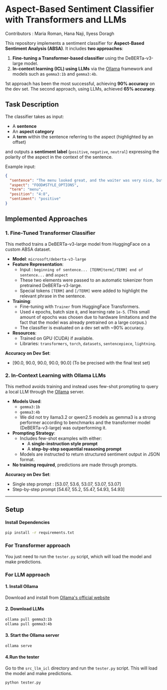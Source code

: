 # Aspect-Based Sentiment Classifier with Transformers and LLMs

Contributors : Maria Roman, Hana Naji, Ilyess Doragh

This repository implements a sentiment classifier for **Aspect-Based Sentiment Analysis (ABSA)**. It includes **two approaches**:

1. **Fine-tuning a Transformer-based classifier** using the DeBERTa-v3-large model.
2. **In-context learning (ICL) using LLMs** via the [Ollama](https://ollama.com) framework and models such as `gemma3:1b` and `gemma3:4b`.

1st approach has been the most successful, achieving **90% accuracy** on the dev set. The second approach, using LLMs, achieved **65% accuracy**.

## Task Description

The classifier takes as input:

- A **sentence**
- An **aspect category**
- A **term** within the sentence referring to the aspect (highlighted by an offset)

and outputs a **sentiment label** (`positive`, `negative`, `neutral`) expressing the polarity of the aspect in the context of the sentence.

Example input:

```json
{
  "sentence": "The menu looked great, and the waiter was very nice, but when the food came, it was average.",
  "aspect": "FOOD#STYLE_OPTIONS",
  "term": "menu",
  "position": "4:8",
  "sentiment": "positive"
}
```

## Implemented Approaches

### 1. Fine-Tuned Transformer Classifier

This method trains a DeBERTa-v3-large model from HuggingFace on a custom ABSA dataset.

- **Model**: `microsoft/deberta-v3-large`
- **Feature Representation**:
  - Input : `beginning of sentence... [TERM]term[/TERM] end of sentence...` and `aspect`
  - These two elements were passed to an automatic tokenizer from pretrained DeBERTa-v3-large.
  - Special tokens `[TERM]` and `[/TERM]` were added to highlight the relevant phrase in the sentence.
- **Training**:
  - Fine-tuning with `Trainer` from HuggingFace Transformers.
  - Used `4` epochs, batch size `8`, and learning rate `1e-5`. (This small amount of epochs was chosen due to hardware limitations and the fact that the model was already pretrained on a large corpus.)
  - The classifier is evaluated on a dev set with ~90% accuracy.
- **Resources**:
  - Trained on GPU (CUDA) if available.
  - Libraries: `transformers`, `torch`, `datasets`, `sentencepiece`, `lightning`.

**Accuracy on Dev Set**:

- [90.0, 90.0, 90.0, 90.0, 90.0] (To be precised with the final test set)

### 2. In-Context Learning with Ollama LLMs

This method avoids training and instead uses few-shot prompting to query a local LLM through the [Ollama](https://ollama.com) server.

- **Models Used**:
  - `gemma3:1b`
  - `gemma3:4b`
  - We did not try llama3.2 or qwen2.5 models as gemma3 is a strong performer according to benchmarks and the transformer model (DeBERTa-v3-large) was outperforming it.
- **Prompting Strategy**:
  - Includes few-shot examples with either:
    - A **single-instruction style prompt**
    - A **step-by-step sequential reasoning prompt**
  - Models are instructed to return structured sentiment output in JSON format.
- **No training required**, predictions are made through prompts.

**Accuracy on Dev Set**:

- Single step prompt : [53.07, 53.6, 53.07, 53.07, 53.07]
- Step-by-step prompt [54.67, 55.2, 55.47, 54.93, 54.93]

---

## Setup

#### Install Dependencies

```bash
pip install -r requirements.txt
```

### For Transformer approach

You just need to run the `tester.py` script, which will load the model and make predictions.

### For LLM approach

#### 1. Install Ollama

Download and install from [Ollama's official website](https://ollama.com/download)

#### 2. Download LLMs

```bash
ollama pull gemma3:1b
ollama pull gemma3:4b
```

#### 3. Start the Ollama server

```bash
ollama serve
```

#### 4.Run the tester

Go to the `src_llm_icl` directory and run the `tester.py` script. This will load the model and make predictions.

```bash
python tester.py
```
